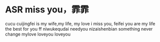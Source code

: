 # ASR miss you，霏霏
cucu
cuijingfei is my wife,my life, my love
i miss you, feifei
you are my life
the best for you ff
niwukequdai
needyou
nizaishenbian
something never change
mylove
loveyou
loveyou
